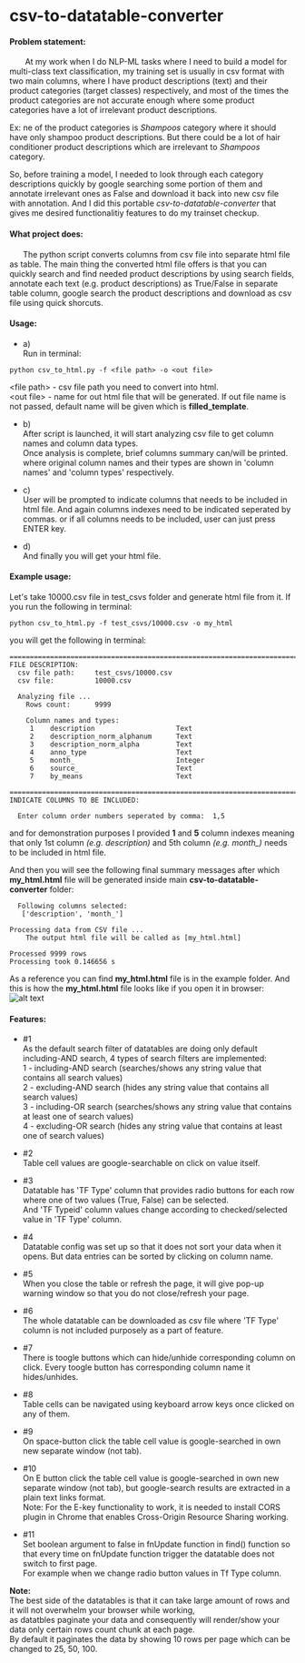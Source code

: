 # csv-to-datatable-converter

#### Problem statement:  
&nbsp;&nbsp;&nbsp;&nbsp;&nbsp;&nbsp;
At my work when I do NLP-ML tasks where I need to build a model for multi-class text classification, my training set is usually in csv format with two main columns, where I have product descriptions (text) and their product categories (target classes) respectively, and most of the times the product categories are not accurate enough where some product categories have a lot of irrelevant product descriptions.  

Ex:
ne of the product categories is *Shampoos* category where it should have only shampoo product descriptions. But there could be a lot of hair conditioner product descriptions which are irrelevant to *Shampoos* category.  

So, before training a model, I needed to look through each category descriptions quickly by google searching some portion of them and annotate irrelevant ones as False and download it back into new csv file with annotation. And I did this portable *csv-to-datatable-converter* that gives me desired functionalitiy features to do my trainset checkup.  

#### What project does:  
&nbsp;&nbsp;&nbsp;&nbsp;&nbsp;&nbsp;The python script converts columns from csv file into separate html file as table. The main thing the converted html file offers is that you can quickly search and find needed product descriptions by using search fields, annotate each text (e.g. product descriptions) as True/False in separate table column, google search the product descriptions and download as csv file using quick shorcuts.  

#### Usage:  
* a)  
Run in terminal:  
```
python csv_to_html.py -f <file path> -o <out file>  
```
\<file path\> - csv file path you need to convert into html.  
\<out file\> - name for out html file that will be generated. If out file name is not passed, default name will be given which is **filled_template**.    

* b)  
After script is launched, it will start analyzing csv file to get column names and column data types.  
Once analysis is complete, brief columns summary can/will be printed.  
where original column names and their types are shown in 'column names' and 'column types' respectively.  

* c)  
User will be prompted to indicate columns that needs to be included in html file.
And again columns indexes need to be indicated seperated by commas.
or if all columns needs to be included, user can just press ENTER key.  

* d)  
And finally you will get your html file.  


#### Example usage:  

Let's take 10000.csv file in test_csvs folder and generate html file from it. If you run the following in terminal:
```
python csv_to_html.py -f test_csvs/10000.csv -o my_html  
```
you will get the following in terminal:

```
====================================================================================================
FILE DESCRIPTION:
  csv file path:     test_csvs/10000.csv
  csv file:          10000.csv

  Analyzing file ...
    Rows count:      9999

    Column names and types:
	 1    description                    Text
	 2    description_norm_alphanum      Text
	 3    description_norm_alpha         Text
	 4    anno_type                      Text
	 5    month_                         Integer
	 6    source_                        Text
	 7    by_means                       Text

====================================================================================================
INDICATE COLUMNS TO BE INCLUDED:

  Enter column order numbers seperated by comma:  1,5
```
and for demonstration purposes I provided **1** and **5** column indexes meaning that only 1st column *(e.g. description)* and 5th column *(e.g. month_)* needs to be included in html file.

And then you will see the following final summary messages after which **my_html.html** file will be generated inside main **csv-to-datatable-converter** folder:
```
  Following columns selected:
   ['description', 'month_']

Processing data from CSV file ...
	The output html file will be called as [my_html.html]

Processed 9999 rows
Processing took 0.146656 s
```

As a reference you can find **my_html.html** file is in the example folder. And this is how the **my_html.html** file looks like if you open it in browser:  
![alt text](https://github.com/altayaman/csv-to-datatable-converter/blob/master/example/my_html_image.png)  


#### Features:  
* #1  
As the default search filter of datatables are doing only default including-AND search, 4 types of search filters are implemented:  
1 - including-AND search  (searches/shows any string value that contains all search values)  
2 - excluding-AND search  (hides any string value that contains all search values)  
3 - including-OR search   (searches/shows any string value that contains at least one of search values)  
4 - excluding-OR search   (hides any string value that contains at least one of search values)  

* #2  
Table cell values are google-searchable on click on value itself.  

* #3  
Datatable has 'TF Type' column that provides radio buttons for each row where one of two values (True, False) can be selected.  
And 'TF Typeid' column values change according to checked/selected value in 'TF Type' column.  

* #4  
Datatable config was set up so that it does not sort your data when it opens. But data entries can be sorted by clicking on column name.  

* #5  
When you close the table or refresh the page, it will give pop-up warning window so that you do not close/refresh your page.  

* #6  
The whole datatable can be downloaded as csv file where 'TF Type' column is not included purposely as a part of feature.  

* #7  
There is toogle buttons which can hide/unhide corresponding column on click. Every toogle button has corresponding column name it hides/unhides.  

* #8  
Table cells can be navigated using keyboard arrow keys once clicked on any of them.  

* #9  
On space-button click the table cell value is google-searched in own new separate window (not tab).  

* #10  
On E button click the table cell value is google-searched in own new separate window (not tab), but google-search results are extracted in a plain text links format.  
Note: For the E-key functionality to work, it is needed to install CORS plugin in Chrome that enables Cross-Origin Resource Sharing working.  

* #11  
Set boolean argument to false in fnUpdate function in find() function so that every time on fnUpdate function trigger the datatable does not switch to first page.  
For example when we change radio button values in Tf Type column.  

**Note:**  
The best side of the datatables is that it can take large amount of rows and it will not overwhelm your browser while working,  
as datatbles paginate your data and consequently will render/show  your data only certain rows count chunk at each page.  
By default it paginates the data by showing 10 rows per page which can be changed to 25, 50, 100.  
